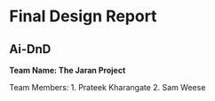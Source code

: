 # Final Design Report
## Ai-DnD
**Team Name: The Jaran Project**

Team Members: 1. Prateek Kharangate
2. Sam Weese
